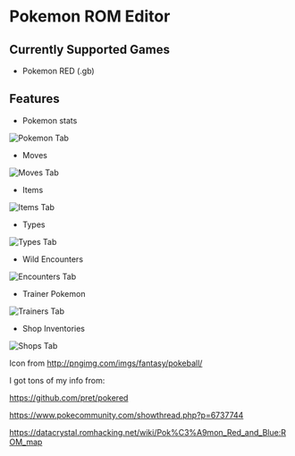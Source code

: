 # Pokemon ROM Editor

## Currently Supported Games
* Pokemon RED (.gb)

## Features
* Pokemon stats  
  
![Pokemon Tab](https://github.com/jakefordyce/PokemonROMEditor/blob/master/images/PokemonTab.PNG)
  
* Moves

![Moves Tab](https://github.com/jakefordyce/PokemonROMEditor/blob/master/images/MovesTab.PNG)

* Items

![Items Tab](https://github.com/jakefordyce/PokemonROMEditor/blob/master/images/ItemsTab.PNG)

* Types

![Types Tab](https://github.com/jakefordyce/PokemonROMEditor/blob/master/images/TypesTab.PNG)

* Wild Encounters

![Encounters Tab](https://github.com/jakefordyce/PokemonROMEditor/blob/master/images/EncountersTab.PNG)

* Trainer Pokemon

![Trainers Tab](https://github.com/jakefordyce/PokemonROMEditor/blob/master/images/TrainersTab.PNG)

* Shop Inventories

![Shops Tab](https://github.com/jakefordyce/PokemonROMEditor/blob/master/images/ShopsTab.PNG)


Icon from http://pngimg.com/imgs/fantasy/pokeball/

I got tons of my info from:

https://github.com/pret/pokered

https://www.pokecommunity.com/showthread.php?p=6737744

https://datacrystal.romhacking.net/wiki/Pok%C3%A9mon_Red_and_Blue:ROM_map
